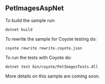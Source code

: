 ## PetImagesAspNet

To build the sample run:
```
dotnet build
```

To rewrite the sample for Coyote testing do:
```
coyote rewrite rewrite.coyote.json
```

To run the tests with Coyote do:
```
dotnet test bin/coyote/PetImagesTests.dll
```

More details on this sample are coming soon.
